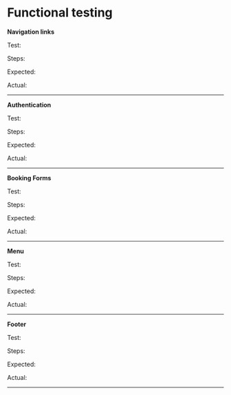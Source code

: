 # Functional testing

**Navigation links**

Test:

Steps:

Expected:

Actual:

<hr>

**Authentication**

Test:

Steps:

Expected:

Actual:

<hr>

**Booking Forms**

Test:

Steps:

Expected:

Actual:

<hr>

**Menu**

Test:

Steps:

Expected:

Actual:

<hr>

**Footer**

Test:

Steps:

Expected:

Actual:

<hr>
